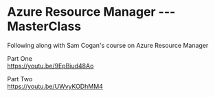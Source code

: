 # Azure Resource Manager   ---   MasterClass

Following along with Sam Cogan's course on Azure Resource Manager

Part One   
https://youtu.be/9EpBiud48Ao

Part Two   
https://youtu.be/UWvyKODhMM4
